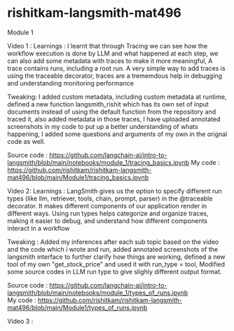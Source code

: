 # rishitkam-langsmith-mat496
Module 1 

Video 1 :
Learnings :
I learnt that through Tracing we can see how the workflow execution is done by LLM and what happened at each step, we can also add some metadata with traces to make it more meaningful, A trace contains runs, including a root run. A very simple way to add traces is using the traceable decorator, traces are a trememdous help in debugging and understanding monitoring performance

Tweaking:
I added custom metadata, including custom metadata at runtime, defined a new function langsmith_rishit which has its own set of input documents instead of using the default function from the repository and traced it, also added metadata in those traces, I have uploaded annotated screenshots in my code to put up a better understanding of whats happening, I added some questions and arguments of my own in the orignal code as well.

Source code : https://github.com/langchain-ai/intro-to-langsmith/blob/main/notebooks/module_1/tracing_basics.ipynb
My code : https://github.com/rishitkam/rishitkam-langsmith-mat496/blob/main/Module1/tracing_basics.ipynb


Video 2:
Learnings : 
LangSmith gives us the option to specify different run types (like llm, retriever, tools, chain, prompt, parser) in the @traceable decorator. It makes different components of our application render in different ways. Using run types helps categorize and organize traces, making it easier to debug, and understand how different components interact in a workflow

Tweaking : Added my inferences after each sub topic based on the video and the code which i wrote and run, added annotated screenshots of the langsmith interface to further clarify how things are working, defined a new tool of my own "get_stock_price" and used it with run_type = tool, Modified some source codes in LLM run type to give slighly different output format.

Source code : https://github.com/langchain-ai/intro-to-langsmith/blob/main/notebooks/module_1/types_of_runs.ipynb         
My code : https://github.com/rishitkam/rishitkam-langsmith-mat496/blob/main/Module1/types_of_runs.ipynb


Video 3 :
